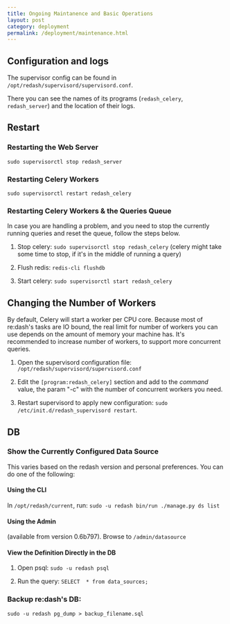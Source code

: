 ```yaml
---
title: Ongoing Maintanence and Basic Operations
layout: post
category: deployment
permalink: /deployment/maintenance.html
---
```


## Configuration and logs

The supervisor config can be found in `/opt/redash/supervisord/supervisord.conf`.

There you can see the names of its programs (`redash_celery`, `redash_server`) and the location of their logs.

## Restart

### Restarting the Web Server

`sudo supervisorctl stop redash_server`

### Restarting Celery Workers

`sudo supervisorctl restart redash_celery`

### Restarting Celery Workers & the Queries Queue

In case you are handling a problem, and you need to stop the currently running queries and reset the queue, follow the steps below.

1. Stop celery: `sudo supervisorctl stop redash_celery` (celery might take some time to stop, if it's in the middle of running a query)

2. Flush redis: `redis-cli flushdb`

3. Start celery: `sudo supervisorctl start redash_celery`

## Changing the Number of Workers

By default, Celery will start a worker per CPU core. Because most of re:dash's tasks are IO bound, the real limit for number of workers you can use depends on the amount of memory your machine has. It's recommended to increase number of workers, to support more concurrent queries.

1. Open the supervisord configuration file: `/opt/redash/supervisord/supervisord.conf`

2. Edit the `[program:redash_celery]` section and add to the _command_ value, the param "-c" with the number of concurrent workers you need.

3. Restart supervisord to apply new configuration: `sudo /etc/init.d/redash_supervisord restart`.

## DB

### Show the Currently Configured Data Source

This varies based on the redash version and personal preferences. 
You can do one of the following:

#### Using the CLI

In `/opt/redash/current`, run: `sudo -u redash bin/run ./manage.py ds list`

#### Using the Admin 

(available from version 0.6b797).
Browse to `/admin/datasource`

#### View the Definition Directly in the DB

1. Open psql: `sudo -u redash psql`

2. Run the query: `SELECT  * from data_sources;`

### Backup re:dash's DB:

`sudo -u redash pg_dump > backup_filename.sql`
